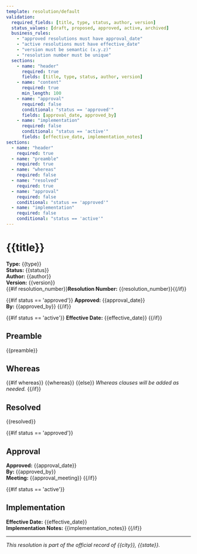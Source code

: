 ```yaml
---
template: resolution/default
validation:
  required_fields: [title, type, status, author, version]
  status_values: [draft, proposed, approved, active, archived]
  business_rules:
    - "approved resolutions must have approval_date"
    - "active resolutions must have effective_date"
    - "version must be semantic (x.y.z)"
    - "resolution number must be unique"
  sections:
    - name: "header"
      required: true
      fields: [title, type, status, author, version]
    - name: "content"
      required: true
      min_length: 100
    - name: "approval"
      required: false
      conditional: "status == 'approved'"
      fields: [approval_date, approved_by]
    - name: "implementation"
      required: false
      conditional: "status == 'active'"
      fields: [effective_date, implementation_notes]
sections:
  - name: "header"
    required: true
  - name: "preamble"
    required: true
  - name: "whereas"
    required: false
  - name: "resolved"
    required: true
  - name: "approval"
    required: false
    conditional: "status == 'approved'"
  - name: "implementation"
    required: false
    conditional: "status == 'active'"
---
```


# {{title}}

**Type:** {{type}}  
**Status:** {{status}}  
**Author:** {{author}}  
**Version:** {{version}}  
{{#if resolution_number}}**Resolution Number:** {{resolution_number}}{{/if}}

{{#if status == 'approved'}} **Approved:** {{approval_date}}  
**By:** {{approved_by}} {{/if}}

{{#if status == 'active'}} **Effective Date:** {{effective_date}} {{/if}}

## Preamble

{{preamble}}

## Whereas

{{#if whereas}} {{whereas}} {{else}} _Whereas clauses will be added as needed._
{{/if}}

## Resolved

{{resolved}}

{{#if status == 'approved'}}

## Approval

**Approved:** {{approval_date}}  
**By:** {{approved_by}}  
**Meeting:** {{approval_meeting}} {{/if}}

{{#if status == 'active'}}

## Implementation

**Effective Date:** {{effective_date}}  
**Implementation Notes:** {{implementation_notes}} {{/if}}

---

_This resolution is part of the official record of {{city}}, {{state}}._
